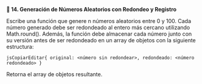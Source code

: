 <strong>📌 14. Generación de Números Aleatorios con Redondeo y Registro</strong>

Escribe una función que genere n números aleatorios entre 0 y 100. Cada número generado debe ser redondeado al entero más cercano utilizando Math.round(). Además, la función debe almacenar cada número junto con su versión antes de ser redondeado en un array de objetos con la siguiente estructura:
```
jsCopiarEditar{ original: <número sin redondear>, redondeado: <número redondeado> }
```

Retorna el array de objetos resultante.